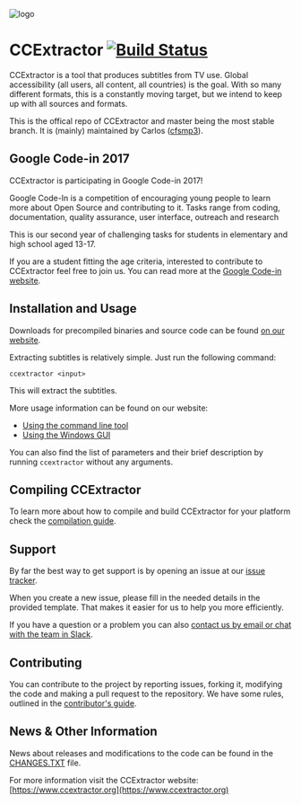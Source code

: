 
![logo](https://avatars3.githubusercontent.com/u/7253637?v=3&s=100)
 
# CCExtractor [![Build Status](https://travis-ci.org/CCExtractor/ccextractor.svg?branch=master)](https://travis-ci.org/CCExtractor/ccextractor)

CCExtractor is a tool that produces subtitles from TV use. Global accessibility (all users, all content, all countries) is the goal. With so many different formats, this is a constantly moving target, but we intend to keep up with all sources and formats.

This is the offical repo of CCExtractor and master being the most stable branch. It is (mainly) maintained by Carlos ([cfsmp3](https://github.com/cfsmp3)).

## Google Code-in 2017
CCExtractor is participating in Google Code-in 2017! 

Google Code-In is a competition of encouraging young people to learn more about Open Source and contributing to it. Tasks range from coding, documentation, quality assurance, user interface, outreach and research 

This is our second year of challenging tasks for students in elementary and high school aged 13-17.

If you are a student fitting the age criteria, interested to contribute to CCExtractor feel free to join us. You can read more at the [Google Code-in website](https://codein.withgoogle.com).

## Installation and Usage

Downloads for precompiled binaries and source code can be found [on our website](https://www.ccextractor.org?id=public:general:downloads).

Extracting subtitles is relatively simple. Just run the following command:

```ccextractor <input>```

This will extract the subtitles.

More usage information can be found on our website:

- [Using the command line tool](https://www.ccextractor.org/doku.php?id=public:general:command_line_usage)
- [Using the Windows GUI](https://www.ccextractor.org/doku.php?id=public:general:win_gui_usage)

You can also find the list of parameters and their brief description by running `ccextractor` without any arguments.

## Compiling CCExtractor

To learn more about how to compile and build CCExtractor for your platform check the [compilation guide](docs/COMPILATION.MD).

## Support

By far the best way to get support is by opening an issue at our [issue tracker](https://github.com/CCExtractor/ccextractor/issues). 

When you create a new issue, please fill in the needed details in the provided template. That makes it easier for us to help you more efficiently.

If you have a question or a problem you can also [contact us by email or chat with the team in Slack](https://www.ccextractor.org/doku.php?id=public:general:support). 

## Contributing

You can contribute to the project by reporting issues, forking it, modifying the code and making a pull request to the repository. We have some rules, outlined in the [contributor's guide](.github/CONTRIBUTING.md).

## News & Other Information

News about releases and modifications to the code can be found in the [CHANGES.TXT](docs/CHANGES.TXT) file. 

For more information visit the CCExtractor website: [https://www.ccextractor.org](https://www.ccextractor.org)
